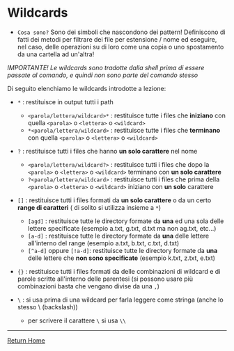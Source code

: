 # Wildcards

* `Cosa sono?` Sono dei simboli che nascondono dei pattern! Definiscono di fatti dei metodi per filtrare dei file per estensione / nome ed eseguire, nel caso, delle operazioni su di loro come una copia o uno spostamento da una cartella ad un'altra!

*IMPORTANTE!*
*Le wildcards sono tradotte dalla shell prima di essere passate al comando, e quindi non sono parte del comando stesso* 

Di seguito elenchiamo le wildcards introdotte a lezione:

* `*` : restituisce in output tutti i path 
    * `<parola/lettera/wildcard>*`  : restituisce tutte i files che **iniziano** con quella `<parola>` o `<lettera>` o  `<wildcard>`  
    * `*<parola/lettera/wildcard>` : restituisce tutte i files che **terminano** con quella `<parola>` o  `<lettera>` o `<wildcard>`


* `?` : restituisce tutti i files che hanno **un solo carattere** nel nome
    * `<parola/lettera/wildcard?>` : restituisce tutti i files che dopo la `<parola>` o  `<lettera>` o `<wildcard>` terminano con **un solo carattere**
    * `?<parola/lettera/wildcard>` : restituisce tutti i files che prima della `<parola>` o  `<lettera>` o `<wildcard>`  iniziano con **un solo** carattere 


* `[]` : restituisce tutti i files formati da **un solo carattere** o da un certo **range di caratteri** ( di solito si utilizza insieme a `*`) 
    * `[agd]` : restituisce tutte le directory formate da **una** ed una sola delle lettere specificate (esempio a.txt, g.txt, d.txt ma non ag.txt, etc...)
    * `[a-d]` : restituisce tutte le directory formate da **una** delle lettere all'interno del range (esempio a.txt, b.txt, c.txt, d.txt)
    * `[^a-d]` oppure `[!a-d]`: restituisce tutte le directory formate da **una** delle lettere che **non sono specificate** (esempio k.txt, z.txt, e.txt)


* `{}` : restituisce tutti i files formati da delle combinazioni di wildcard e di parole scritte all'interno delle parentesi (si possono usare più combinazioni basta che vengano divise da una `,`)


* `\` : si usa prima di una wildcard per farla leggere come stringa (anche lo stesso \ (backslash))
    * per scrivere il carattere `\` si usa `\\`

--------------------
[Return Home](/README.md)
